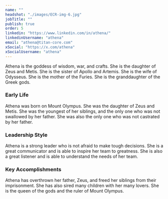 ```yaml
---
name: ""
headshot: "./images/ECR-img-6.jpg"
jobTitle: ""
publish: true
order: 5
linkedin: "https://www.linkedin.com/in/athena/"
linkedinUsername: "athena"
email: "athena@titan-core.com"
xSocial: "https://x.com/athena"
xSocialUsername: "athena"
---
```


Athena is the goddess of wisdom, war, and crafts. She is the daughter of Zeus and Metis. She is the sister of Apollo and Artemis. She is the wife of Odysseus. She is the mother of the Furies. She is the granddaughter of the Greek gods.

### Early Life

Athena was born on Mount Olympus. She was the daughter of Zeus and Metis. She was the youngest of her siblings, and the only one who was not swallowed by her father. She was also the only one who was not castrated by her father.

### Leadership Style

Athena is a strong leader who is not afraid to make tough decisions. She is a great communicator and is able to inspire her team to greatness. She is also a great listener and is able to understand the needs of her team.

### Key Accomplishments

Athena has overthrown her father, Zeus, and freed her siblings from their imprisonment. She has also sired many children with her many lovers. She is the queen of the gods and the ruler of Mount Olympus.
